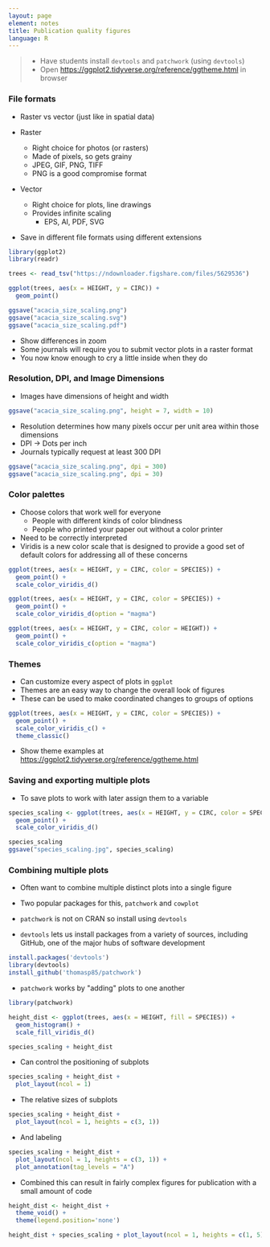 ```yaml
---
layout: page
element: notes
title: Publication quality figures
language: R
---
```

 
> * Have students install `devtools` and `patchwork` (using `devtools`)
> * Open https://ggplot2.tidyverse.org/reference/ggtheme.html in browser

### File formats

* Raster vs vector (just like in spatial data)
* Raster
  * Right choice for photos (or rasters)
  * Made of pixels, so gets grainy
  * JPEG, GIF, PNG, TIFF
  * PNG is a good compromise format
* Vector
  * Right choice for plots, line drawings
  * Provides infinite scaling
    * EPS, AI, PDF, SVG

* Save in different file formats using different extensions

```r
library(ggplot2)
library(readr)

trees <- read_tsv("https://ndownloader.figshare.com/files/5629536")

ggplot(trees, aes(x = HEIGHT, y = CIRC)) +
  geom_point()

ggsave("acacia_size_scaling.png")
ggsave("acacia_size_scaling.svg")
ggsave("acacia_size_scaling.pdf")
```

* Show differences in zoom
* Some journals will require you to submit vector plots in a raster format
* You now know enough to cry a little inside when they do

### Resolution,  DPI, and Image Dimensions

* Images have dimensions of height and width

```r
ggsave("acacia_size_scaling.png", height = 7, width = 10)
```

* Resolution determines how many pixels occur per unit area within those dimensions
* DPI -> Dots per inch
* Journals typically request at least 300 DPI

```r
ggsave("acacia_size_scaling.png", dpi = 300)
ggsave("acacia_size_scaling.png", dpi = 30)
```

### Color palettes

* Choose colors that work well for everyone
  * People with different kinds of color blindness
  * People who printed your paper out without a color printer
* Need to be correctly interpreted
* Viridis is a new color scale that is designed to provide a good set of default
  colors for addressing all of these concerns

```r
ggplot(trees, aes(x = HEIGHT, y = CIRC, color = SPECIES)) +
  geom_point() +
  scale_color_viridis_d()
```

```r
ggplot(trees, aes(x = HEIGHT, y = CIRC, color = SPECIES)) +
  geom_point() +
  scale_color_viridis_d(option = "magma")
```

```r
ggplot(trees, aes(x = HEIGHT, y = CIRC, color = HEIGHT)) +
  geom_point() +
  scale_color_viridis_c(option = "magma")
```

### Themes

* Can customize every aspect of plots in `ggplot`
* Themes are an easy way to change the overall look of figures 
* These can be used to make coordinated changes to groups of options

```r
ggplot(trees, aes(x = HEIGHT, y = CIRC, color = SPECIES)) +
  geom_point() +
  scale_color_viridis_c() +
  theme_classic()
```

* Show theme examples at https://ggplot2.tidyverse.org/reference/ggtheme.html

### Saving and exporting multiple plots

* To save plots to work with later assign them to a variable

```r
species_scaling <- ggplot(trees, aes(x = HEIGHT, y = CIRC, color = SPECIES)) +
  geom_point() +
  scale_color_viridis_d()

species_scaling
ggsave("species_scaling.jpg", species_scaling)
```

### Combining multiple plots

* Often want to combine multiple distinct plots into a single figure
* Two popular packages for this, `patchwork` and `cowplot`

* `patchwork` is not on CRAN so install using `devtools`
* `devtools` lets us install packages from a variety of sources, including
  GitHub, one of the major hubs of software development

```r
install.packages('devtools')
library(devtools)
install_github('thomasp85/patchwork')
```

* `patchwork` works by "adding" plots to one another

```r
library(patchwork)

height_dist <- ggplot(trees, aes(x = HEIGHT, fill = SPECIES)) +
  geom_histogram() +
  scale_fill_viridis_d()

species_scaling + height_dist
```

* Can control the positioning of subplots

```r
species_scaling + height_dist +
  plot_layout(ncol = 1)
```

* The relative sizes of subplots

```r
species_scaling + height_dist +
  plot_layout(ncol = 1, heights = c(3, 1))
```

* And labeling

```r
species_scaling + height_dist +
  plot_layout(ncol = 1, heights = c(3, 1)) +
  plot_annotation(tag_levels = "A")
```

* Combined this can result in fairly complex figures for publication with a
  small amount of code

```r
height_dist <- height_dist +
  theme_void() +
  theme(legend.position='none')

height_dist + species_scaling + plot_layout(ncol = 1, heights = c(1, 5))
```